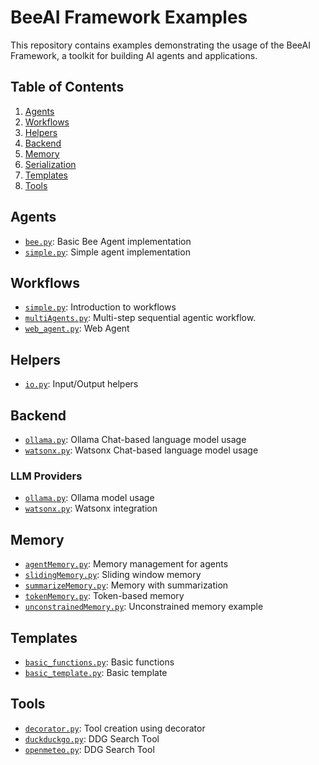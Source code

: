# BeeAI Framework Examples

This repository contains examples demonstrating the usage of the BeeAI Framework, a toolkit for building AI agents and applications.

## Table of Contents

1. [Agents](#agents)
2. [Workflows](#workflows)
3. [Helpers](#helpers)
4. [Backend](#backend)
5. [Memory](#memory)
6. [Serialization](#serialization)
7. [Templates](#templates)
8. [Tools](#tools)

## Agents

- [`bee.py`](/python/examples/agents/bee.py): Basic Bee Agent implementation
- [`simple.py`](/python/examples/agents/simple.py): Simple agent implementation

## Workflows

- [`simple.py`](/python/examples/workflows/simple.py): Introduction to workflows
- [`multiAgents.py`](/python/examples/workflows/multi_agents.py): Multi-step sequential agentic workflow.
- [`web_agent.py`](/python/examples/workflows/web_agent.py): Web Agent

## Helpers

- [`io.py`](/python/examples/helpers/io.py): Input/Output helpers

## Backend

- [`ollama.py`](/python/examples/backend/providers/ollama.py): Ollama Chat-based language model usage
- [`watsonx.py`](/python/examples/backend/providers/watsonx.py): Watsonx Chat-based language model usage

### LLM Providers

- [`ollama.py`](/python/examples/backend/providers/ollama.py): Ollama model usage
- [`watsonx.py`](/python/examples/backend/providers/watsonx.py): Watsonx integration

## Memory

- [`agentMemory.py`](/python/examples/memory/agentMemory.py): Memory management for agents
- [`slidingMemory.py`](/python/examples/memory/slidingMemory.py): Sliding window memory
- [`summarizeMemory.py`](/python/examples/memory/summarizeMemory.py): Memory with summarization
- [`tokenMemory.py`](/python/examples/memory/tokenMemory.py): Token-based memory
- [`unconstrainedMemory.py`](/python/examples/memory/unconstrainedMemory.py): Unconstrained memory example

## Templates

- [`basic_functions.py`](/python/examples/templates/basic_functions.py): Basic functions
- [`basic_template.py`](/python/examples/templates/basic_template.py): Basic template

## Tools

- [`decorator.py`](/python/examples/tools/decorator.py): Tool creation using decorator
- [`duckduckgo.py`](/python/examples/tools/duckduckgo.py): DDG Search Tool
- [`openmeteo.py`](/python/examples/tools/openmeteo.py): DDG Search Tool
